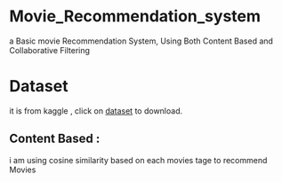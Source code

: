 # Movie_Recommendation_system
a Basic movie Recommendation System, Using Both Content Based and Collaborative Filtering

# Dataset 
it is from kaggle , 
click on [dataset](https://www.kaggle.com/shubhammehta21/movie-lens-small-latest-dataset?select=movies.csv) to download.

## Content Based :
i am using cosine similarity based on each movies tage to recommend Movies

